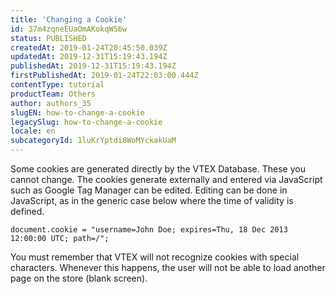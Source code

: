 ```yaml
---
title: 'Changing a Cookie'
id: 37m4zqneEUaOmAKokqWS6w
status: PUBLISHED
createdAt: 2019-01-24T20:45:50.039Z
updatedAt: 2019-12-31T15:19:43.194Z
publishedAt: 2019-12-31T15:19:43.194Z
firstPublishedAt: 2019-01-24T22:03:00.444Z
contentType: tutorial
productTeam: Others
author: authors_35
slugEN: how-to-change-a-cookie
legacySlug: how-to-change-a-cookie
locale: en
subcategoryId: 1luKrYptdi8WoMYckakUaM
---
```


Some cookies are generated directly by the VTEX Database. These you cannot change. The cookies generate externally and entered via JavaScript such as Google Tag Manager can be edited. Editing can be done in JavaScript, as in the generic case below where the time of validity is defined.

`document.cookie = "username=John Doe; expires=Thu, 18 Dec 2013 12:00:00 UTC; path=/";`

You must remember that VTEX will not recognize cookies with special characters. Whenever this happens, the user will not be able to load another page on the store (blank screen).
